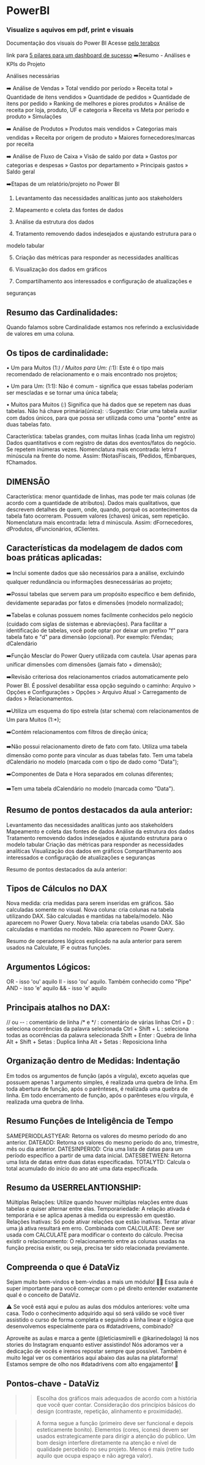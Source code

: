 # PowerBI

### Visualize s aquivos em pdf, print e visuais
Documentação dos visuais do Power BI
Acesse [pelo terabox](https://www.terabox.com/main?category=all&path=%2FPowerBI)


link para [5 pilares para um dashboard de sucesso](https://www.mindmeister.com/app/map/2830078046?fullscreen=1&v=public)
➡️Resumo - Análises e KPIs do Projeto

Análises necessárias

➡️ Análise de Vendas
» Total vendido por período
» Receita total
» Quantidade de itens vendidos
» Quantidade de pedidos 
» Quantidade de itens por pedido
» Ranking de melhores e piores produtos
» Análise de receita por loja, produto, UF e categoria
» Receita vs Meta por período e produto
» Simulações

➡️ Análise de Produtos
» Produtos mais vendidos
» Categorias mais vendidas
» Receita por origem de produto
» Maiores fornecedores/marcas por receita


➡️ Análise de Fluxo de Caixa
» Visão de saldo por data
» Gastos por categorias e despesas
» Gastos por departamento
» Principais gastos
» Saldo geral

➡️Etapas de um relatório/projeto no Power Bl

1. Levantamento das necessidades analíticas junto aos stakeholders

2. Mapeamento e coleta das fontes de dados

3. Análise da estrutura dos dados

4. Tratamento removendo dados indesejados e ajustando estrutura para o

modelo tabular

5. Criação das métricas para responder as necessidades analíticas

6. Visualização dos dados em gráficos

7. Compartilhamento aos interessados e configuração de atualizações e

seguranças

## Resumo das Cardinalidades:

Quando falamos sobre Cardinalidade estamos nos referindo a exclusividade de valores em uma coluna.

## Os tipos de cardinalidade: 

• Um para Muitos (1:*) / Muitos para Um: (*:1):
Este é o tipo mais recomendado de relacionamento e o mais encontrado nos projetos;

• Um para Um: (1:1):
Não é comum - significa que essas tabelas poderiam ser mescladas e se tornar uma única tabela;

• Muitos para Muitos (*:*)
Significa que há dados que se repetem nas duas tabelas. Não há chave primária(única):
💡Sugestão: Criar uma tabela auxiliar com dados únicos, para que possa ser utilizada como uma "ponte" entre as duas tabelas fato.


Característica: tabelas grandes, com muitas linhas (cada linha um registro)
Dados quantitativos e com registro de datas dos eventos/fatos do negócio. Se repetem inúmeras vezes.
Nomenclatura mais encontrada: letra f minúscula na frente do nome. Assim:
fNotasFiscais, fPedidos, fEmbarques, fChamados.


## DIMENSÃO

Característica: menor quantidade de linhas, mas pode ter mais colunas (de acordo com a quantidade de atributos).
Dados mais qualitativos, que descrevem detalhes de quem, onde, quando, porquê os acontecimentos da tabela fato ocorreram. Possuem valores (chaves) únicas, sem repetição.
Nomenclatura mais encontrada: letra d minúscula. Assim:
dFornecedores, dProdutos, dFuncionários, dClientes.

## Características da modelagem de dados com boas práticas aplicadas: 

➡️ Inclui somente dados que são necessários para a análise, excluindo qualquer redundância ou informações desnecessárias ao projeto;

➡️Possui tabelas que servem para um propósito específico e bem definido, devidamente separadas por fatos e dimensões (modelo normalizado);

➡️Tabelas e colunas possuem nomes facilmente conhecidos pelo negócio (cuidado com siglas de sistemas e abreviações). Para facilitar a identificação de tabelas, você pode optar por deixar um prefixo "f" para tabela fato e "d" para dimensão (opcional). Por exemplo: fVendas; dCalendário

➡️Função Mesclar do Power Query utilizada com cautela. Usar apenas para unificar dimensões com dimensões (jamais fato + dimensão);

➡️Revisão criteriosa dos relacionamentos criados automaticamente pelo Power BI. É possível desabilitar essa opção seguindo o caminho: Arquivo > Opções e Configurações > Opções > Arquivo Atual > Carregamento de dados > Relacionamentos.

➡️Utiliza um esquema do tipo estrela (star schema) com relacionamentos de Um para Muitos (1:*);

➡️Contém relacionamentos com filtros de direção única;

➡️Não possui relacionamento direto de fato com fato. Utiliza uma tabela dimensão como ponte para vincular as duas tabelas fato. Tem uma tabela dCalendário no modelo (marcada com o tipo de dado como "Data");

➡️Componentes de Data e Hora separados em colunas diferentes;

➡️Tem uma tabela dCalendário no modelo (marcada como "Data").


## Resumo de pontos destacados da aula anterior:

Levantamento das necessidades analíticas junto aos stakeholders
Mapeamento e coleta das fontes de dados
Análise da estrutura dos dados
Tratamento removendo dados indesejados e ajustando estrutura para o modelo tabular
Criação das métricas para responder as necessidades analíticas
Visualização dos dados em gráficos
Compartilhamento aos interessados e configuração de atualizações e seguranças

Resumo de pontos destacados da aula anterior:

## Tipos de Cálculos no DAX

Nova medida: cria medidas para serem inseridas em gráficos. São calculadas somente no visual.
Nova coluna: cria colunas na tabela utilizando DAX. São calculadas e mantidas na tabela/modelo. Não aparecem no Power Query.
Nova tabela: cria tabelas usando DAX. São calculadas e mantidas no modelo. Não aparecem no Power Query.

Resumo de operadores lógicos explicado na aula anterior para serem usados na Calculate, IF e outras funções.

## Argumentos Lógicos:

OR - isso 'ou' aquilo
II - isso 'ou' aquilo. Também conhecido como "Pipe"
AND - isso 'e' aquilo
&& - isso 'e' aquilo

## Principais atalhos no DAX:

// ou -- : comentário de linha
/* e */ : comentário de várias linhas
Ctrl + D : seleciona ocorrências da palavra selecionada
Ctrl + Shift + L : seleciona todas as ocorrências da palavra selecionada
Shift + Enter : Quebra de linha
Alt + Shift + Setas : Duplica linha
Alt + Setas : Reposiciona linha

## Organização dentro de Medidas: Indentação

Em todos os argumentos de função (após a vírgula), exceto aquelas que possuem apenas 1 argumento simples, é realizada uma quebra de linha.
Em toda abertura de função, após o parênteses, é realizada uma quebra de linha.
Em todo encerramento de função, após o parênteses e/ou vírgula, é realizada uma quebra de linha.

## Resumo Funções de Inteligência de Tempo

SAMEPERIODLASTYEAR: Retorna os valores do mesmo período do ano anterior.
DATEADD: Retorna os valores do mesmo período do ano, trimestre, mês ou dia anterior.
DATESINPERIOD: Cria uma lista de datas para um período específico a partir de uma data inicial.
DATESBETWEEN: Retorna uma lista de datas entre duas datas especificadas.
TOTALYTD: Calcula o total acumulado do início do ano até uma data especificada.

## Resumo da USERRELANTIONSHIP:

Múltiplas Relações: Utilize quando houver múltiplas relações entre duas tabelas e quiser alternar entre elas.
Temporariedade: A relação ativada é temporária e se aplica apenas à medida ou expressão em questão.
Relações Inativas: Só pode ativar relações que estão inativas. Tentar ativar uma já ativa resultará em erro.
Combinada com CALCULATE: Deve ser usada com CALCULATE para modificar o contexto do cálculo.
Precisa existir o relacionamento: O relacionamento entre as colunas usadas na função precisa existir, ou seja, precisa ter sido relacionada previamente.

## Compreenda o que é DataViz
Sejam muito bem-vindos e bem-vindas a mais um módulo! 🥳🎉
Essa aula é super importante para você começar com o pé direito entender exatamente qual é o conceito de DataViz. 

⚠️ Se você está aqui e pulou as aulas dos módulos anteriores: volte uma casa. Todo o conhecimento adquirido aqui só será válido se você tiver assistido o curso de forma completa e seguindo a linha linear e lógica que desenvolvemos especialmente para os #datadrivens, combinado?

Aproveite as aulas e marca a gente (@leticiasmirelli e @karinedolago) lá nos stories do Instagram enquanto estiver assistindo! Nós adoramos ver a dedicação de vocês e iremos repostar sempre que possível. Também é muito legal ver os comentários aqui abaixo das aulas na plataforma! Estamos sempre de olho nos #datadrivens com alto engajamento! 👀

## Pontos-chave - DataViz

>> Escolha dos gráficos mais adequados de acordo com a história que você quer contar.
>> Consideração dos princípios básicos do design (contraste, repetição, alinhamento e proximidade).

>> A forma segue a função (primeiro deve ser funcional e depois esteticamente bonito).
>> Elementos (cores, ícones) devem ser usados estrategicamente para dirigir a atenção do público.
>> Um bom design interfere diretamente na atenção e nível de qualidade percebido no seu projeto.
>> Menos é mais (retire tudo aquilo que ocupa espaço e não agrega valor).